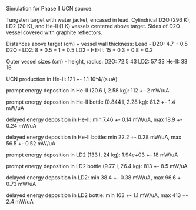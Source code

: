 Simulation for Phase II UCN source.

Tungsten target with water jacket, encased in lead.
Cylindrical D2O (296 K), LD2 (20 K), and He-II (1 K) vessels centered above target.
Sides of D2O vessel covered with graphite reflectors.

Distances above target (cm) + vessel wall thickness:
Lead - D2O: 4.7 + 0.5
D2O - LD2: 8 + 0.5 + 1 + 0.5
LD2 - HE-II: 15 + 0.3 + 0.8 + 0.2

Outer vessel sizes (cm) - height, radius:
D2O: 72.5 43
LD2: 57 33
He-II: 33 16

UCN production in He-II:
121 +- 1.1 10^4/(s uA)

prompt energy deposition in He-II (20.6 l, 2.58 kg):
112 +- 2 mW/uA

prompt energy deposition in He-II bottle (0.844 l, 2.28 kg):
81.2 +- 1.4 mW/uA

delayed energy deposition in He-II:
min 7.46 +- 0.14 mW/uA, max 18.9 +- 0.24 mW/uA

delayed energy deposition in He-II bottle:
min 22.2 +- 0.28 mW/uA, max 56.5 +- 0.52 mW/uA

prompt energy deposition in LD2 (133 l, 24 kg):
1.94e+03 +- 18 mW/uA

prompt energy deposition in LD2 bottle (9.77 l, 26.4 kg):
813 +- 8.5 mW/uA

delayed energy deposition in LD2:
min 38.4 +- 0.38 mW/uA, max 96.6 +- 0.73 mW/uA

delayed energy deposition in LD2 bottle:
min 163 +- 1.1 mW/uA, max 413 +- 2.4 mW/uA

